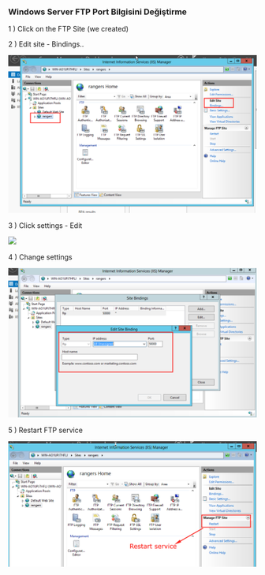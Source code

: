 ### Windows Server FTP Port Bilgisini Değiştirme


1 ) Click on the FTP Site (we created)

2 ) Edit site - Bindings..

<img src="/images/changeport.png"/>


3 ) Click settings - Edit

<img src="/images/click.png"/>

4 ) Change settings

<img src="/images/changeport2.png"/>

5 ) Restart FTP service

<img src="/images/restart-service.png"/>
